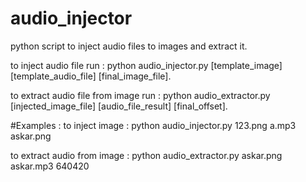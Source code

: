 # audio_injector
python script to inject audio files to images and extract it.

to inject audio file run :
 python audio_injector.py [template_image] [template_audio_file] [final_image_file].

to extract audio file from image run :
 python audio_extractor.py [injected_image_file] [audio_file_result] [final_offset].

#Examples :
to inject image : python audio_injector.py 123.png a.mp3 askar.png

to extract audio from image : python audio_extractor.py askar.png askar.mp3 640420
